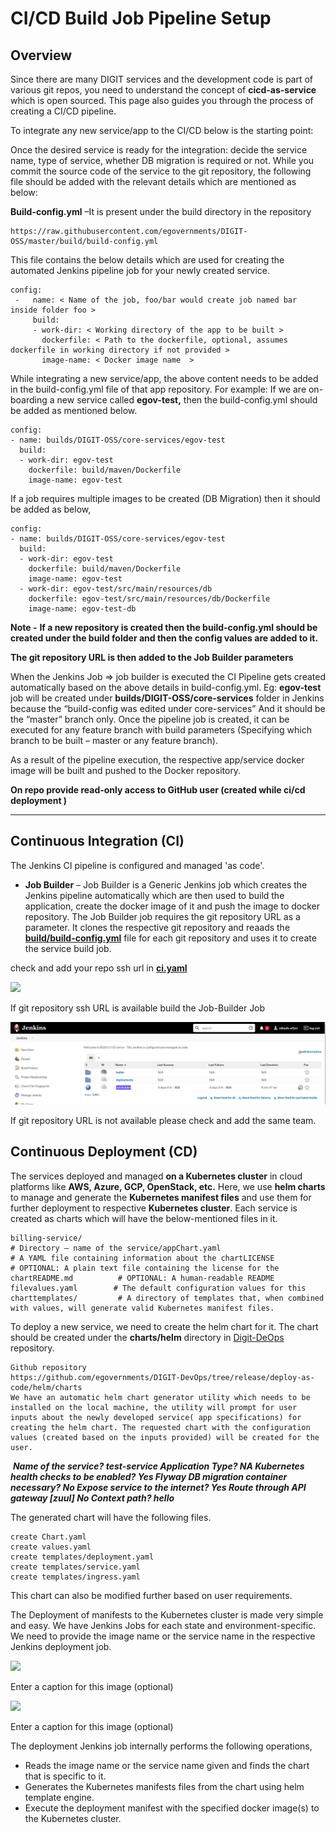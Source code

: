 # CI/CD Build Job Pipeline Setup

## Overview <a href="#overview" id="overview"></a>

Since there are many DIGIT services and the development code is part of various git repos, you need to understand the concept of **cicd-as-service** which is open sourced. This page also guides you through the process of creating a CI/CD pipeline.

To integrate any new service/app to the CI/CD below is the starting point:

Once the desired service is ready for the integration: decide the service name, type of service, whether DB migration is required or not. While you commit the source code of the service to the git repository, the following file should be added with the relevant details which are mentioned as below:

**Build-config.yml** –It is present under the build directory in the repository

```
https://raw.githubusercontent.com/egovernments/DIGIT-OSS/master/build/build-config.yml
```

This file contains the below details which are used for creating the automated Jenkins pipeline job for your newly created service.

```
config:
 -   name: < Name of the job, foo/bar would create job named bar inside folder foo >
     build:
     - work-dir: < Working directory of the app to be built >
       dockerfile: < Path to the dockerfile, optional, assumes dockerfile in working directory if not provided >
       image-name: < Docker image name  >
```

While integrating a new service/app, the above content needs to be added in the build-config.yml file of that app repository. For example: If we are on-boarding a new service called **egov-test,** then the build-config.yml should be added as mentioned below.

```
config:  
- name: builds/DIGIT-OSS/core-services/egov-test     
  build:     
  - work-dir: egov-test      
    dockerfile: build/maven/Dockerfile       
    image-name: egov-test
```

If a job requires multiple images to be created (DB Migration) then it should be added as below,

```
config:   
- name: builds/DIGIT-OSS/core-services/egov-test     
  build:     
  - work-dir: egov-test       
    dockerfile: build/maven/Dockerfile       
    image-name: egov-test     
  - work-dir: egov-test/src/main/resources/db       
    dockerfile: egov-test/src/main/resources/db/Dockerfile       
    image-name: egov-test-db
```

**Note -** **If a new repository is created then the build-config.yml should be created under the build folder and then the config values are added to it.**

**The git repository URL is then added to the Job Builder parameters**

When the Jenkins Job => job builder is executed the CI Pipeline gets created automatically based on the above details in build-config.yml. Eg: **egov-test** job will be created under  **builds/DIGIT-OSS/core-services** folder in Jenkins because the “build-config was edited under core-services” And it should be the “master” branch only. Once the pipeline job is created, it can be executed for any feature branch with build parameters (Specifying which branch to be built – master or any feature branch).

As a result of the pipeline execution, the respective app/service docker image will be built and pushed to the Docker repository.

&#x20;**On repo provide read-only access to GitHub user (created while ci/cd deployment )**

****

## **Continuous Integration (CI)** <a href="#continuous-integration-ci" id="continuous-integration-ci"></a>

The Jenkins CI pipeline is configured and managed 'as code'.

* **Job Builder** – Job Builder is a Generic Jenkins job which creates the Jenkins pipeline automatically which are then used to build the application, create the docker image of it and push the image to docker repository. The Job Builder job requires the git repository URL as a parameter. It clones the respective git repository and reaads the [**build/build-config.yml**](https://github.com/egovernments/DIGIT/blob/master/core-services/build/build-config.yml) file for each git repository and uses it to create the service build job.

check and ‌add your repo ssh url in [**ci.yaml**](https://github.com/egovernments/DIGIT-DevOps/blob/release/deploy-as-code/helm/environments/ci-demo.yaml)​[‌](https://github.com/egovernments/eGov-infraOps/blob/master/helm/environments/ci.yaml)‌

![](https://gblobscdn.gitbook.com/assets%2F-MERG\_iQW5oN4ukgXP8K%2Fsync%2F3b7e0c5ac4c5064192777b45de690069ff11a674.png?alt=media)

If git repository ssh URL is available build the Job-Builder Job

![](<../../.gitbook/assets/image (305).png>)

If git repository URL is not available please check and add the same  team.

## **Continuous Deployment (CD)**‌ <a href="#continuous-deployment-cd" id="continuous-deployment-cd"></a>

The services deployed and managed **on a Kubernetes cluster** in cloud platforms like **AWS, Azure, GCP, OpenStack, etc.** Here, we use **helm charts** to manage and generate the **Kubernetes manifest files** and use them for further deployment to respective **Kubernetes cluster**. Each service is created as charts which will have the below-mentioned files in it.

```
billing-service/   
# Directory – name of the service/appChart.yaml         
# A YAML file containing information about the chartLICENSE            
# OPTIONAL: A plain text file containing the license for the chartREADME.md          # OPTIONAL: A human-readable README filevalues.yaml        # The default configuration values for this charttemplates/         # A directory of templates that, when combined with values, will generate valid Kubernetes manifest files.
```

To deploy a new service, we need to create the helm chart for it. The chart should be created under the **charts/helm** directory in [Digit-DeOps ](https://github.com/egovernments/DIGIT-DevOps/tree/release/deploy-as-code/helm/charts) repository.

```
Github repository     
https://github.com/egovernments/DIGIT-DevOps/tree/release/deploy-as-code/helm/charts
We have an automatic helm chart generator utility which needs to be installed on the local machine, the utility will prompt for user inputs about the newly developed service( app specifications) for creating the helm chart. The requested chart with the configuration values (created based on the inputs provided) will be created for the user.
```

‌ _**Name of the service? test-service Application Type? NA Kubernetes health checks to be enabled? Yes Flyway DB migration container necessary? No Expose service to the internet? Yes Route through API gateway \[zuul] No Context path? hello**_‌

The generated chart will have the following files.

```
create Chart.yaml 
create values.yaml
create templates/deployment.yaml
create templates/service.yaml
create templates/ingress.yaml
```

This chart can also be modified further based on user requirements.

The Deployment of manifests to the Kubernetes cluster is made very simple and easy. We have Jenkins Jobs for each state and environment-specific. We need to provide the image name or the service name in the respective Jenkins deployment job.

![](https://gblobscdn.gitbook.com/assets%2F-MERG\_iQW5oN4ukgXP8K%2Fsync%2Fe39a9063f0ae56f845ba2230786302c0d4e957e6.png?alt=media)

Enter a caption for this image (optional)

![](https://gblobscdn.gitbook.com/assets%2F-MERG\_iQW5oN4ukgXP8K%2Fsync%2F5e19cdbb9eb18d76fdd2b4f28c5aed5c8bf377e2.png?alt=media)

Enter a caption for this image (optional)

‌The deployment Jenkins job internally performs the following operations,‌

* Reads the image name or the service name given and finds the chart that is specific to it.
* Generates the Kubernetes manifests files from the chart using helm template engine.
* Execute the deployment manifest with the specified docker image(s) to the Kubernetes cluster.
